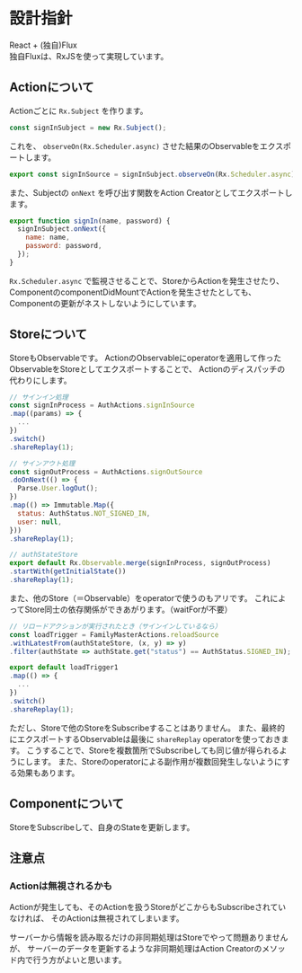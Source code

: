 # 設計指針

React + (独自)Flux  
独自Fluxは、RxJSを使って実現しています。


## Actionについて

Actionごとに `Rx.Subject` を作ります。 

```js
const signInSubject = new Rx.Subject();
```

これを、 `observeOn(Rx.Scheduler.async)` させた結果のObservableをエクスポートします。

```js
export const signInSource = signInSubject.observeOn(Rx.Scheduler.async);
```

また、Subjectの `onNext` を呼び出す関数をAction Creatorとしてエクスポートします。

```js
export function signIn(name, password) {
  signInSubject.onNext({
    name: name,
    password: password,
  });
}
```

`Rx.Scheduler.async` で監視させることで、StoreからActionを発生させたり、
ComponentのcomponentDidMountでActionを発生させたとしても、
Componentの更新がネストしないようにしています。


## Storeについて

StoreもObservableです。
ActionのObservableにoperatorを適用して作ったObservableをStoreとしてエクスポートすることで、
Actionのディスパッチの代わりにします。

```js
// サインイン処理
const signInProcess = AuthActions.signInSource
.map((params) => {
  ...
})
.switch()
.shareReplay(1);

// サインアウト処理
const signOutProcess = AuthActions.signOutSource
.doOnNext(() => {
  Parse.User.logOut();
})
.map(() => Immutable.Map({
  status: AuthStatus.NOT_SIGNED_IN,
  user: null,
}))
.shareReplay(1);

// authStateStore
export default Rx.Observable.merge(signInProcess, signOutProcess)
.startWith(getInitialState())
.shareReplay(1);
```

また、他のStore（＝Observable）をoperatorで使うのもアリです。
これによってStore同士の依存関係ができあがります。（waitForが不要）

```js
// リロードアクションが実行されたとき（サインインしているなら）
const loadTrigger = FamilyMasterActions.reloadSource
.withLatestFrom(authStateStore, (x, y) => y)
.filter(authState => authState.get("status") == AuthStatus.SIGNED_IN);

export default loadTrigger1
.map(() => {
  ...
})
.switch()
.shareReplay(1);
```

ただし、Storeで他のStoreをSubscribeすることはありません。
また、最終的にエクスポートするObservableは最後に `shareReplay` operatorを使っておきます。
こうすることで、Storeを複数箇所でSubscribeしても同じ値が得られるようにします。
また、Storeのoperatorによる副作用が複数回発生しないようにする効果もあります。


## Componentについて

StoreをSubscribeして、自身のStateを更新します。


## 注意点

### Actionは無視されるかも

Actionが発生しても、そのActionを扱うStoreがどこからもSubscribeされていなければ、
そのActionは無視されてしまいます。

サーバーから情報を読み取るだけの非同期処理はStoreでやって問題ありませんが、
サーバーのデータを更新するような非同期処理はAction Creatorのメソッド内で行う方がよいと思います。

